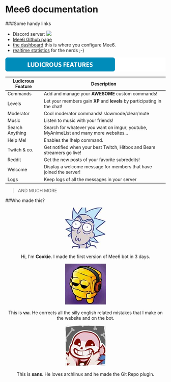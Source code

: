 # Mee6 documentation

###Some handy links

* Discord server: [<img src="https://discordapp.com/api/servers/159962941502783488/widget.png?style=banner5">](https://discord.gg/0tOgeGSG9kV0jasj)
* [Mee6 Github page](https://github.com/cookkkie/mee6)
* [the dashboard](http://mee6.xyz/servers) this is where you configure Mee6.
* [realtime statistics](http://stats.mee6.xyz) for the nerds ;-)

<img src="docs/pics/cggk7y9%5B1%5D.png?raw=true">

|Ludicrous Feature|Description|
|-------|-----------|
|Commands|Add and manage your **AWESOME** custom commands!|
|Levels|Let your members gain **XP** and **levels** by participating in the chat!|
|Moderator|Cool moderator commands! slowmode/clear/mute|
|Music|Listen to music with your friends!|
|Search Anything|Search for whatever you want on imgur, youtube, MyAnimeList and many more websites...|
|Help Me!|Enables the !help command.|
|Twitch & co.|Get notified when your best Twitch, Hitbox and Beam streamers go live!|
|Reddit|Get the new posts of your favorite subreddits!|
|Welcome|Display a welcome message for members that have joined the server!|
|Logs|Keep logs of all the messages in your server|
> AND MUCH MORE

##Who made this?

<p align="center">
<img src="docs/pics/cookie.jpg?raw=true">
</p>
<p align="center">
Hi, I'm <b>Cookie</b>. I made the first version of Mee6 bot in 3 days.
</p>

<p align="center">
<img src="docs/pics/vai.jpg?raw=true">
</p>
<p align="center">
This is <b>vʌı</b>. He corrects all the silly english related mistakes that I make on the website and on the bot.
</p>

<p align="center">
<img src="docs/pics/sans.jpg?raw=true">
</p>

<p align="center">
This is <b>sans</b>. He loves archlinux and he made the Git Repo plugin.
</p>
